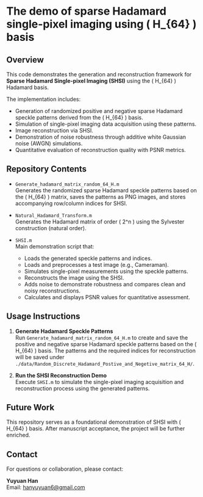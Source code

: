 # The demo of sparse Hadamard single-pixel imaging using \( H_{64} \) basis

## Overview

This code demonstrates the generation and reconstruction framework for **Sparse Hadamard Single-pixel Imaging (SHSI)** using the \( H_{64} \) Hadamard basis. 

The implementation includes:

- Generation of randomized positive and negative sparse Hadamard speckle patterns derived from the \( H_{64} \) basis.
- Simulation of single-pixel imaging data acquisition using these patterns.
- Image reconstruction via SHSI.
- Demonstration of noise robustness through additive white Gaussian noise (AWGN) simulations.
- Quantitative evaluation of reconstruction quality with PSNR metrics.


## Repository Contents

- `Generate_hadamard_matrix_random_64_H.m`  
  Generates the randomized sparse Hadamard speckle patterns based on the \( H_{64} \) matrix, saves the patterns as PNG images, and stores accompanying row/column indices for SHSI.

- `Natural_Hadamard_Transform.m`  
  Generates the Hadamard matrix of order \( 2^n \) using the Sylvester construction (natural order).

- `SHSI.m`  
  Main demonstration script that:  
  - Loads the generated speckle patterns and indices.  
  - Loads and preprocesses a test image (e.g., Cameraman).  
  - Simulates single-pixel measurements using the speckle patterns.  
  - Reconstructs the image using the SHSI.  
  - Adds noise to demonstrate robustness and compares clean and noisy reconstructions.  
  - Calculates and displays PSNR values for quantitative assessment.

## Usage Instructions

1. **Generate Hadamard Speckle Patterns**  
   Run `Generate_hadamard_matrix_random_64_H.m` to create and save the positive and negative sparse Hadamard speckle patterns based on the \( H_{64} \) basis. The patterns and the required indices for reconstruction will be saved under `./data/Random_Discrete_Hadamard_Postive_and_Negetive_matrix_64_H/`.

2. **Run the SHSI Reconstruction Demo**  
   Execute `SHSI.m` to simulate the single-pixel imaging acquisition and reconstruction process using the generated patterns.  


## Future Work

This repository serves as a foundational demonstration of SHSI with \( H_{64} \) basis. After manuscript acceptance, the project will be further enriched.

## Contact

For questions or collaboration, please contact:

**Yuyuan Han**  
Email: hanyuyuan6@gmail.com
